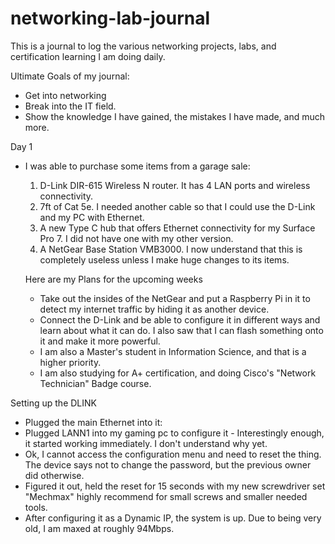 # networking-lab-journal
This is a journal to log the various networking projects, labs, and certification learning I am doing daily.

Ultimate Goals of my journal:
- Get into networking
- Break into the IT field.
- Show the knowledge I have gained, the mistakes I have made, and much more.

Day 1
- I was able to purchase some items from a garage sale:
  1. D-Link DIR-615 Wireless N router. It has 4 LAN ports and wireless connectivity.
  2. 7ft of Cat 5e. I needed another cable so that I could use the D-Link and my PC with Ethernet.
  3. A new Type C hub that offers Ethernet connectivity for my Surface Pro 7. I did not have one with my other version.
  4. A NetGear Base Station VMB3000. I now understand that this is completely useless unless I make huge changes to its items.
 
  Here are my Plans for the upcoming weeks
  - Take out the insides of the NetGear and put a Raspberry Pi in it to detect my internet traffic by hiding it as another device.
  - Connect the D-Link and be able to configure it in different ways and learn about what it can do. I also saw that I can flash something onto it and make it more powerful.
  - I am also a Master's student in Information Science, and that is a higher priority.
  - I am also studying for A+ certification, and doing Cisco's "Network Technician" Badge course.
  
Setting up the DLINK
- Plugged the main Ethernet into it:
- Plugged LANN1 into my gaming pc to configure it
      - Interestingly enough, it started working immediately. I don't understand why yet.
- Ok, I cannot access the configuration menu and need to reset the thing. The device says not to change the password, but the previous owner did otherwise.
- Figured it out, held the reset for 15 seconds with my new screwdriver set "Mechmax" highly recommend for small screws and smaller needed tools.
- After configuring it as a Dynamic IP, the system is up. Due to being very old, I am maxed at roughly 94Mbps.
